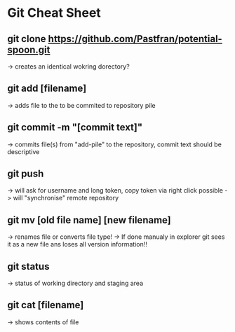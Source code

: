 # Git Cheat Sheet

## git clone https://github.com/Pastfran/potential-spoon.git 
-> creates an identical wokring dorectory? 
 
## git add [filename]
-> adds file to the to be commited to repository pile

## git commit -m "[commit text]"
-> commits file(s) from "add-pile" to the repository, commit text should be descriptive

## git push 
-> will ask for username and long token, copy token via right click possible 
-> will "synchronise" remote repository 

## git mv [old file name] [new filename]
-> renames file or converts file type! 
-> If done manualy in explorer git sees it as a new file ans loses all version information!!

## git status 
-> status of working directory and staging area

## git cat [filename]	
-> shows contents of file 


